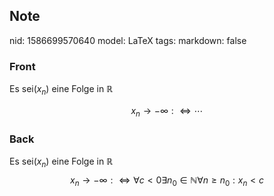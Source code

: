 ## Note
nid: 1586699570640
model: LaTeX
tags: 
markdown: false

### Front
Es sei$\left(x_{n}\right)$ eine Folge in $\mathbb{R}$<div>
$$
x_{n} \rightarrow-\infty: \Longleftrightarrow \cdots
$$</div>

### Back
Es sei$\left(x_{n}\right)$ eine Folge in $\mathbb{R}$
$$
x_{n} \rightarrow-\infty: \Longleftrightarrow \forall c<0 \exists n_{0} \in \mathbb{N} \forall n \geq n_{0}: x_{n}<c
$$
